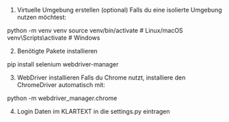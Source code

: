 1. Virtuelle Umgebung erstellen (optional)
Falls du eine isolierte Umgebung nutzen möchtest:

python -m venv venv
source venv/bin/activate  # Linux/macOS
venv\Scripts\activate      # Windows

2.  Benötigte Pakete installieren

pip install selenium webdriver-manager

3. WebDriver installieren
Falls du Chrome nutzt, installiere den ChromeDriver automatisch mit:

python -m webdriver_manager.chrome

4. Login Daten im KLARTEXT in die settings.py eintragen
